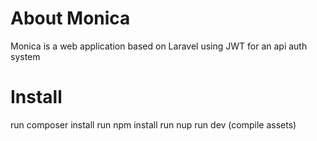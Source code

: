 # About Monica

Monica is a web application based on Laravel using JWT for an api auth system


# Install
run composer install
run npm install
run nup run dev (compile assets)
